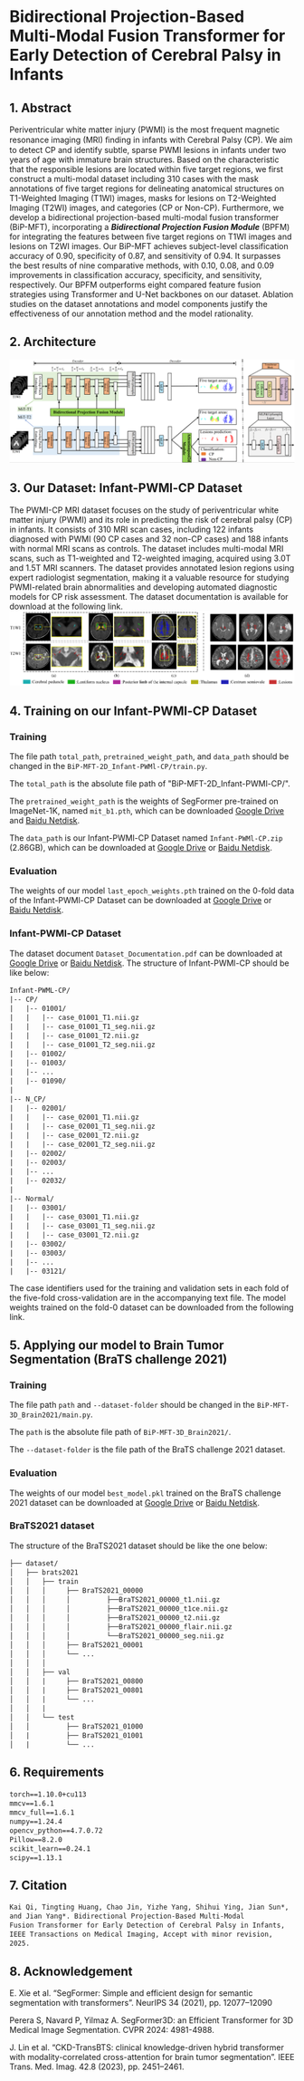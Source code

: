 # Bidirectional Projection-Based Multi-Modal Fusion Transformer for Early Detection of Cerebral Palsy in Infants



##  1. Abstract
Periventricular white matter injury (PWMI) is the most frequent magnetic resonance imaging (MRI) ﬁnding in infants with Cerebral Palsy (CP).
We aim to detect CP and identify subtle, sparse PWMI lesions in infants under two years of age with immature brain structures.
Based on the characteristic that the responsible lesions are located within five target regions,
we first construct a multi-modal dataset including 310 cases with the mask annotations of five target regions for delineating anatomical structures on T1-Weighted Imaging (T1WI) images, masks for lesions on T2-Weighted Imaging (T2WI) images, and categories (CP or Non-CP).
Furthermore,
we develop a bidirectional projection-based multi-modal
fusion transformer (BiP-MFT), incorporating a ***Bidirectional Projection Fusion Module*** (BPFM) for integrating the features between five target regions on T1WI images and lesions on T2WI images.
Our BiP-MFT achieves subject-level classification
accuracy of 0.90, specificity of 0.87, and sensitivity of
0.94. It surpasses the best results of nine comparative
methods, with 0.10, 0.08, and 0.09 improvements in classification accuracy, specificity, and sensitivity, respectively. Our BPFM outperforms eight compared feature fusion strategies using Transformer and U-Net backbones on our dataset. Ablation studies on the dataset annotations and model components justify the effectiveness of our annotation method and the model rationality.


## 2. Architecture
![Image text](architure2.png)


## 3. Our Dataset: Infant-PWMl-CP Dataset

The PWMI-CP MRI dataset focuses on the study of periventricular white matter injury (PWMI) and its role in predicting the risk of cerebral palsy (CP) in infants. It consists of 310 MRI scan cases, including 122 infants diagnosed with PWMI (90 CP cases and 32 non-CP cases) and 188 infants with normal MRI scans as controls. The dataset includes multi-modal MRI scans, such as T1-weighted and T2-weighted imaging, acquired using 3.0T and 1.5T MRI scanners. The dataset provides annotated lesion regions using expert radiologist segmentation, making it a valuable resource for studying PWMI-related brain abnormalities and developing automated diagnostic models for CP risk assessment. The dataset documentation is available for download at the following link.
![Image text](visualization.png)

##  4. Training on our Infant-PWMl-CP Dataset

### Training

The file path `total_path`, `pretrained_weight_path`, and `data_path` should be changed in the `BiP-MFT-2D_Infant-PWMl-CP/train.py`.

The `total_path` is the absolute file path of "BiP-MFT-2D_Infant-PWMl-CP/".

The `pretrained_weight_path` is the weights of SegFormer pre-trained on ImageNet-1K, named `mit_b1.pth`, which can be downloaded [Google Drive](https://drive.google.com/drive/folders/1yBVICW9lcDANth-RlwJy1C9M6QNXJ0L2?usp=sharing) and [Baidu Netdisk](https://pan.baidu.com/s/1XiwKp7Ayc81qefs3eu7pGg?pwd=fae8).

The `data_path` is our Infant-PWMl-CP Dataset named `Infant-PWMl-CP.zip` (2.86GB), which can be downloaded at [Google Drive](https://drive.google.com/drive/folders/1yBVICW9lcDANth-RlwJy1C9M6QNXJ0L2?usp=sharing) or [Baidu Netdisk](https://pan.baidu.com/s/1XiwKp7Ayc81qefs3eu7pGg?pwd=fae8).

### Evaluation

The weights of our model `last_epoch_weights.pth` trained on the 0-fold data of the Infant-PWMl-CP Dataset can be downloaded at [Google Drive](https://drive.google.com/drive/folders/1yBVICW9lcDANth-RlwJy1C9M6QNXJ0L2?usp=sharing) or [Baidu Netdisk](https://pan.baidu.com/s/1XiwKp7Ayc81qefs3eu7pGg?pwd=fae8).


### Infant-PWMl-CP Dataset
The dataset document `Dataset_Documentation.pdf` can be downloaded at [Google Drive](https://drive.google.com/drive/folders/1yBVICW9lcDANth-RlwJy1C9M6QNXJ0L2?usp=sharing) or [Baidu Netdisk](https://pan.baidu.com/s/1XiwKp7Ayc81qefs3eu7pGg?pwd=fae8).
The structure of Infant-PWMl-CP should be like below:
```
Infant-PWML-CP/
|-- CP/
|   |-- 01001/
|   |   |-- case_01001_T1.nii.gz
|   |   |-- case_01001_T1_seg.nii.gz
|   |   |-- case_01001_T2.nii.gz
|   |   |-- case_01001_T2_seg.nii.gz
|   |-- 01002/
|   |-- 01003/
|   |-- ...
|   |-- 01090/
|
|-- N_CP/
|   |-- 02001/
|   |   |-- case_02001_T1.nii.gz
|   |   |-- case_02001_T1_seg.nii.gz
|   |   |-- case_02001_T2.nii.gz
|   |   |-- case_02001_T2_seg.nii.gz
|   |-- 02002/
|   |-- 02003/
|   |-- ...
|   |-- 02032/
|
|-- Normal/
|   |-- 03001/
|   |   |-- case_03001_T1.nii.gz
|   |   |-- case_03001_T1_seg.nii.gz
|   |   |-- case_03001_T2.nii.gz
|   |-- 03002/
|   |-- 03003/
|   |-- ...
|   |-- 03121/
```

The case identifiers used for the training and validation sets in each fold of the five-fold cross-validation are in the accompanying text file.
The model weights trained on the fold-0 dataset can be downloaded from the following link.

##  5. Applying our model to Brain Tumor Segmentation (BraTS challenge 2021)

### Training

The file path `path` and `--dataset-folder` should be changed in the `BiP-MFT-3D_Brain2021/main.py`.

The `path` is the absolute file path of `BiP-MFT-3D_Brain2021/`.

The `--dataset-folder` is the file path of the BraTS challenge 2021 dataset.

### Evaluation

The weights of our model `best_model.pkl` trained on the BraTS challenge 2021 dataset can be downloaded at [Google Drive](https://drive.google.com/drive/folders/1yBVICW9lcDANth-RlwJy1C9M6QNXJ0L2?usp=sharing) or [Baidu Netdisk](https://pan.baidu.com/s/1XiwKp7Ayc81qefs3eu7pGg?pwd=fae8).

### BraTS2021 dataset

The structure of the BraTS2021 dataset should be like the one below:
```
├── dataset/
│   ├── brats2021
│   │   ├── train
│   │   │     ├── BraTS2021_00000
│   │   │	  │		    ├──BraTS2021_00000_t1.nii.gz
│   │   │	  │		    ├──BraTS2021_00000_t1ce.nii.gz
│   │   │	  │		    ├──BraTS2021_00000_t2.nii.gz
│   │   │	  │		    ├──BraTS2021_00000_flair.nii.gz
│   │   │	  │		    └──BraTS2021_00000_seg.nii.gz
│   │   │     ├── BraTS2021_00001   
│   │   │     └── ...
│   │   │        
│   │   ├── val
│   │   |     ├── BraTS2021_00800
│   │   |     ├── BraTS2021_00801
│   │   |     └── ...
│   │   |     
│   │   └── test
│   │         ├── BraTS2021_01000        
│   |         ├── BraTS2021_01001
│   |         └── ...
```






## 6. Requirements

```
torch==1.10.0+cu113
mmcv==1.6.1
mmcv_full==1.6.1
numpy==1.24.4
opencv_python==4.7.0.72
Pillow==8.2.0
scikit_learn==0.24.1
scipy==1.13.1
```


## 7. Citation
```
Kai Qi, Tingting Huang, Chao Jin, Yizhe Yang, Shihui Ying, Jian Sun*, and Jian Yang*. Bidirectional Projection-Based Multi-Modal
Fusion Transformer for Early Detection of Cerebral Palsy in Infants, IEEE Transactions on Medical Imaging, Accept with minor revision, 2025.
```




## 8. Acknowledgement

E. Xie et al. “SegFormer: Simple and efficient design for semantic segmentation with transformers”. NeurIPS 34 (2021), pp. 12077–12090

Perera S, Navard P, Yilmaz A. SegFormer3D: an Efficient Transformer for 3D Medical Image Segmentation. CVPR 2024: 4981-4988.

J. Lin et al. “CKD-TransBTS: clinical knowledge-driven hybrid transformer with modality-correlated cross-attention for brain tumor segmentation”. IEEE Trans. Med. Imag. 42.8 (2023), pp. 2451–2461.







